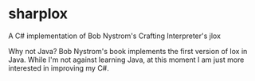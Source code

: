 # sharplox
A C# implementation of Bob Nystrom's Crafting Interpreter's jlox

Why not Java?
Bob Nystrom's book implements the first version of lox in Java. While I'm not against learning Java, at this moment I am just more interested in improving my C#.

